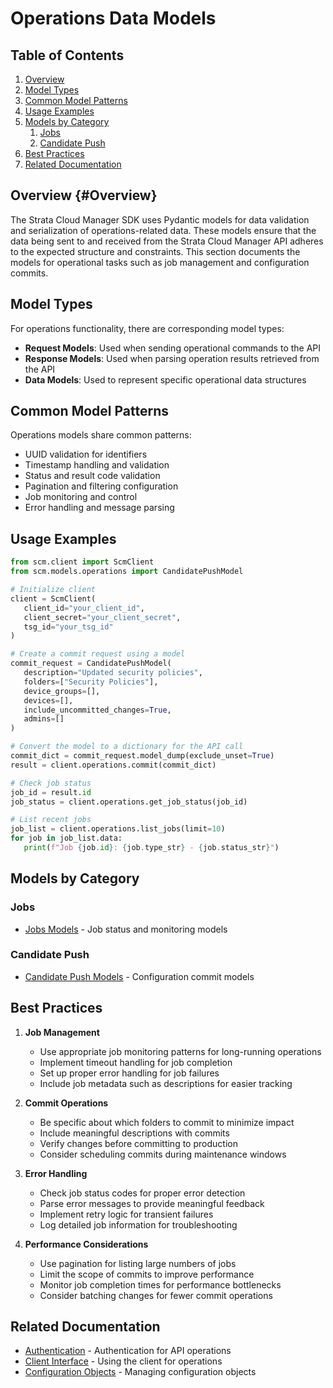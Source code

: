 # Operations Data Models

## Table of Contents

1. [Overview](#overview)
2. [Model Types](#model-types)
3. [Common Model Patterns](#common-model-patterns)
4. [Usage Examples](#usage-examples)
5. [Models by Category](#models-by-category)
   1. [Jobs](#jobs)
   2. [Candidate Push](#candidate-push)
6. [Best Practices](#best-practices)
7. [Related Documentation](#related-documentation)

## Overview {#Overview}
<span id="overview"></span>

The Strata Cloud Manager SDK uses Pydantic models for data validation and serialization of operations-related data. These models ensure that the data being sent to and received from the Strata Cloud Manager API adheres to the expected structure and constraints. This section documents the models for operational tasks such as job management and configuration commits.

## Model Types

For operations functionality, there are corresponding model types:

- **Request Models**: Used when sending operational commands to the API
- **Response Models**: Used when parsing operation results retrieved from the API
- **Data Models**: Used to represent specific operational data structures

## Common Model Patterns

Operations models share common patterns:

- UUID validation for identifiers
- Timestamp handling and validation
- Status and result code validation
- Pagination and filtering configuration
- Job monitoring and control
- Error handling and message parsing

## Usage Examples

<div class="termy">

<!-- termynal -->
```python
from scm.client import ScmClient
from scm.models.operations import CandidatePushModel

# Initialize client
client = ScmClient(
   client_id="your_client_id",
   client_secret="your_client_secret",
   tsg_id="your_tsg_id"
)

# Create a commit request using a model
commit_request = CandidatePushModel(
   description="Updated security policies",
   folders=["Security Policies"],
   device_groups=[],
   devices=[],
   include_uncommitted_changes=True,
   admins=[]
)

# Convert the model to a dictionary for the API call
commit_dict = commit_request.model_dump(exclude_unset=True)
result = client.operations.commit(commit_dict)

# Check job status
job_id = result.id
job_status = client.operations.get_job_status(job_id)

# List recent jobs
job_list = client.operations.list_jobs(limit=10)
for job in job_list.data:
   print(f"Job {job.id}: {job.type_str} - {job.status_str}")
```

</div>

## Models by Category

### Jobs

- [Jobs Models](jobs.md) - Job status and monitoring models

### Candidate Push

- [Candidate Push Models](candidate_push.md) - Configuration commit models

## Best Practices

1. **Job Management**
   - Use appropriate job monitoring patterns for long-running operations
   - Implement timeout handling for job completion
   - Set up proper error handling for job failures
   - Include job metadata such as descriptions for easier tracking

2. **Commit Operations**
   - Be specific about which folders to commit to minimize impact
   - Include meaningful descriptions with commits
   - Verify changes before committing to production
   - Consider scheduling commits during maintenance windows

3. **Error Handling**
   - Check job status codes for proper error detection
   - Parse error messages to provide meaningful feedback
   - Implement retry logic for transient failures
   - Log detailed job information for troubleshooting

4. **Performance Considerations**
   - Use pagination for listing large numbers of jobs
   - Limit the scope of commits to improve performance
   - Monitor job completion times for performance bottlenecks
   - Consider batching changes for fewer commit operations

## Related Documentation

- [Authentication](../../auth.md) - Authentication for API operations
- [Client Interface](../../client.md) - Using the client for operations
- [Configuration Objects](../../config/base_object.md) - Managing configuration objects
